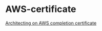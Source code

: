 # AWS-certificate


[Architecting on AWS completion certificate](../master/AWS%20Training%20%26%20Certification%20-%20Certicate%20of%20Completion.html)
